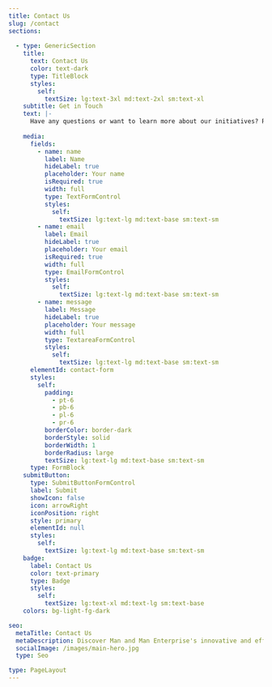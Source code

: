 ```yaml
---
title: Contact Us
slug: /contact
sections:
  
  - type: GenericSection
    title:
      text: Contact Us
      color: text-dark
      type: TitleBlock
      styles:
        self:
          textSize: lg:text-3xl md:text-2xl sm:text-xl
    subtitle: Get in Touch
    text: |-
      Have any questions or want to learn more about our initiatives? Reach out to us using the form below.
  
    media:
      fields:
        - name: name
          label: Name
          hideLabel: true
          placeholder: Your name
          isRequired: true
          width: full
          type: TextFormControl
          styles:
            self:
              textSize: lg:text-lg md:text-base sm:text-sm
        - name: email
          label: Email
          hideLabel: true
          placeholder: Your email
          isRequired: true
          width: full
          type: EmailFormControl
          styles:
            self:
              textSize: lg:text-lg md:text-base sm:text-sm
        - name: message
          label: Message
          hideLabel: true
          placeholder: Your message
          width: full
          type: TextareaFormControl
          styles:
            self:
              textSize: lg:text-lg md:text-base sm:text-sm
      elementId: contact-form
      styles:
        self:
          padding:
            - pt-6
            - pb-6
            - pl-6
            - pr-6
          borderColor: border-dark
          borderStyle: solid
          borderWidth: 1
          borderRadius: large
          textSize: lg:text-lg md:text-base sm:text-sm
      type: FormBlock
    submitButton:
      type: SubmitButtonFormControl
      label: Submit
      showIcon: false
      icon: arrowRight
      iconPosition: right
      style: primary
      elementId: null
      styles:
        self:
          textSize: lg:text-lg md:text-base sm:text-sm
    badge:
      label: Contact Us
      color: text-primary
      type: Badge
      styles:
        self:
          textSize: lg:text-xl md:text-lg sm:text-base
    colors: bg-light-fg-dark

seo:
  metaTitle: Contact Us
  metaDescription: Discover Man and Man Enterprise's innovative and efficient cookstoves designed to enhance cooking experiences while reducing environmental impact.
  socialImage: /images/main-hero.jpg
  type: Seo

type: PageLayout
---
```

